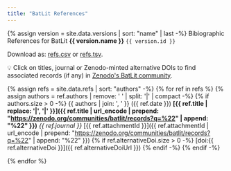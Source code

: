 ```yaml
---
title: "BatLit References"
---
```


{% assign version = site.data.versions | sort: "name" | last -%}
Bibiographic References for BatLit **{{ version.name }}** ```{{ version.id }}```

Download as: [refs.csv](refs.csv) or [refs.tsv](refs.tsv).

💡 Click on titles, journal or Zenodo-minted alternative DOIs to find associated records (if any) in [Zenodo's BatLit community](https://zenodo.org/communities/batlit).

{% assign refs = site.data.refs | sort: "authors" -%}
{% for ref in refs %} 
 {% assign authors = ref.authors | remove: ' ' | split: '|' | compact -%}
 {% if authors.size > 0 -%}
 {{ authors | join: ', ' }} ({{ ref.date }}) **[{{ ref.title | replace: '|', '\|' }}]({{ ref.title | url_encode | prepend: "https://zenodo.org/communities/batlit/records?q=%22" | append: "%22" }})** _{{ ref.journal }}_
 [{{ ref.attachmentId }}]({{ ref.attachmentId | url_encode | prepend: "https://zenodo.org/communities/batlit/records?q=%22" | append: "%22" }}) 
 {% if ref.alternativeDoi.size > 0 -%}
   [doi:{{ ref.alternativeDoi }}]({{ ref.alternativeDoiUrl }}) 
 {% endif -%}
  {% endif -%}

{% endfor %}
